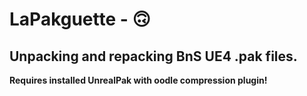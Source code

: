 # LaPakguette - 🙃
## Unpacking and repacking BnS UE4 .pak files.
**Requires installed UnrealPak with oodle compression plugin!**
